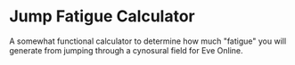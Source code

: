 # Jump Fatigue Calculator
A somewhat functional calculator to determine how much "fatigue" you will generate from jumping through a cynosural field for Eve Online.
